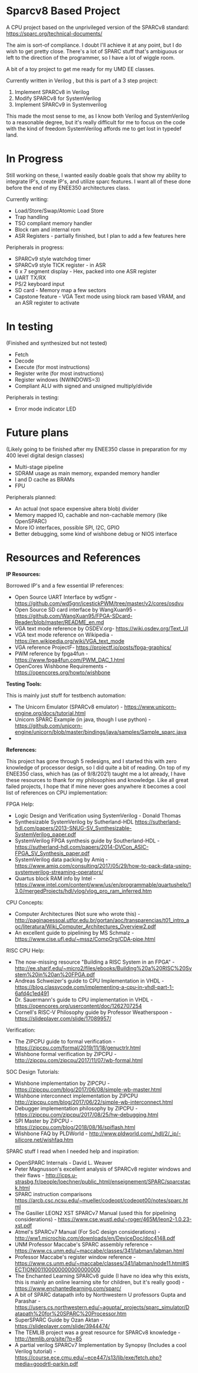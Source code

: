 # Sparcv8 Based Project
A CPU project based on the unprivileged version of the SPARCv8 standard:
https://sparc.org/technical-documents/

The aim is sort-of compliance. I doubt I'll achieve it at any point, but I do wish to get pretty close.
There's a lot of SPARC stuff that's ambiguous or left to the direction of the programmer, so I have a lot of wiggle room.

A bit of a toy project to get me ready for my UMD EE classes.

Currently written in Verilog , but this is part of a 3 step project:
1. Implement SPARCv8 in Verilog
2. Modify SPARCv8 for SystemVerilog
3. Implement SPARCv9 in Systemverilog

This made the most sense to me, as I know both Verilog and SystemVerilog to a reasonable degree, but it's really difficult for me to focus on the code with the kind of freedom SystemVerilog affords me to get lost in typedef land.

# In Progress
Still working on these, I wanted easily doable goals that show my ability to
integrate IP's, create IP's, and utilize sparc features. I want all of these done before the end of my ENEE350 architectures class.

Currently writing:
- Load/Store/Swap/Atomic Load Store
- Trap handling
- TSO compliant memory handler
- Block ram and internal rom
- ASR Registers - partially finished, but I plan to add a few features here

Peripherals in progress:
- SPARCv9 style watchdog timer
- SPARCv9 style TICK register - in ASR
- 6 x 7 segment display - Hex, packed into one ASR register
- UART TX/RX
- PS/2 keyboard input
- SD card - Memory map a few sectors
- Capstone feature - VGA Text mode using block ram based VRAM, and an ASR register to activate

# In testing
(Finished and synthesized but not tested)
- Fetch
- Decode
- Execute (for most instructions)
- Register write (for most instructions)
- Register windows (NWINDOWS=3)
- Compliant ALU with signed and unsigned multiply/divide

Peripherals in testing:
- Error mode indicator LED

# Future plans
(Likely going to be finished after my ENEE350 classe in preparation for my 400 level digital design classes)
- Multi-stage pipeline
- SDRAM usage as main memory, expanded memory handler
- I and D cache as BRAMs
- FPU

Peripherals planned:
- An actual (not space expensive altera blob) divider
- Memory mapped IO, cachable and non-cachable memory (like OpenSPARC)
- More IO interfaces, possible SPI, I2C, GPIO
- Better debugging, some kind of wishbone debug or NIOS interface

# Resources and References
__IP Resources:__

Borrowed IP's and a few essential IP references:
* Open Source UART Interface by wd5gnr - https://github.com/wd5gnr/icestickPWM/tree/master/v2/cores/osdvu
* Open Source SD card interface by WangXuan95 - https://github.com/WangXuan95/FPGA-SDcard-Reader/blob/master/README_en.md
* VGA text mode reference by OSDEV.org- https://wiki.osdev.org/Text_UI
* VGA text mode reference on Wikipedia - https://en.wikipedia.org/wiki/VGA_text_mode
* VGA reference ProjectF- https://projectf.io/posts/fpga-graphics/
* PWM reference by fpga4fun - https://www.fpga4fun.com/PWM_DAC_1.html
* OpenCores Wishbone Requirements - https://opencores.org/howto/wishbone

__Testing Tools:__

This is mainly just stuff for testbench automation:
* The Unicorn Emulator (SPARCv8 emulator) - https://www.unicorn-engine.org/docs/tutorial.html
* Unicorn SPARC Example (in java, though I use python) - https://github.com/unicorn-engine/unicorn/blob/master/bindings/java/samples/Sample_sparc.java
* 

__References:__

This project has gone through 5 redesigns, and I started this with zero knowledge of processor design, so I did quite a bit of reading. On top of my ENEE350 class, which has (as of 9/8/2021) taught me a lot already, I have these resources to thank for my philosophies and knowledge. Like all great failed projects, I hope that if mine never goes anywhere it becomes a cool list of references on CPU implementation:

FPGA Help:
* Logic Design and Verification using SystemVerilog - Donald Thomas
* Synthesizable SystemVerilog by Sutherland-HDL https://sutherland-hdl.com/papers/2013-SNUG-SV_Synthesizable-SystemVerilog_paper.pdf
* SystemVerilog FPGA synthesis guide by Southerland-HDL - https://sutherland-hdl.com/papers/2014-DVCon_ASIC-FPGA_SV_Synthesis_paper.pdf
* SystemVerilog data packing by Amiq - https://www.amiq.com/consulting/2017/05/29/how-to-pack-data-using-systemverilog-streaming-operators/
* Quartus block RAM info by Intel - https://www.intel.com/content/www/us/en/programmable/quartushelp/13.0/mergedProjects/hdl/vlog/vlog_pro_ram_inferred.htm

CPU Concepts:
* Computer Architectures (Not sure who wrote this) - http://paginapessoal.utfpr.edu.br/gortan/aoc/transparencias/t01_intro_aoc/literatura/Wiki_Computer_Architectures_Overview2.pdf
* An excellent guide to pipelining by MS Schmalz -  https://www.cise.ufl.edu/~mssz/CompOrg/CDA-pipe.html

RISC CPU Help:
* The now-missing resource "Building a RISC System in an FPGA" - http://ee.sharif.edu/~micro2/files/ebooks/Building%20a%20RISC%20System%20in%20an%20FPGA.pdf
* Andreas Schweizer's guide to CPU Implementation in VHDL - https://blog.classycode.com/implementing-a-cpu-in-vhdl-part-1-6afd4c1ed491
* Dr. Sauermann's guide to CPU implementation in VHDL - https://opencores.org/usercontent/doc/1262707254
* Cornell's RISC-V Philosophy guide by Professor Weatherspoon - https://slideplayer.com/slide/17089957/

Verification:
* The ZIPCPU guide to formal verification - https://zipcpu.com/formal/2019/11/18/genuctrlr.html
* Wishbone formal verification by ZIPCPU - http://zipcpu.com/zipcpu/2017/11/07/wb-formal.html

SOC Design Tutorials:
* Wishbone implementation by ZIPCPU - https://zipcpu.com/blog/2017/06/08/simple-wb-master.html
* Wishbone interconnect implementation by ZIPCPU http://zipcpu.com/blog/2017/06/22/simple-wb-interconnect.html
* Debugger implementation philosophy by ZIPCPU - https://zipcpu.com/zipcpu/2017/08/25/hw-debugging.html
* SPI Master by ZIPCPU - https://zipcpu.com/blog/2018/08/16/spiflash.html
* Wishbone FAQ by PLDWorld - http://www.pldworld.com/_hdl/2/_ip/-silicore.net/wishfaq.htm

SPARC stuff I read when I needed help and inspiration:
* OpenSPARC Internals - David L. Weaver
* Peter Magnusson's excellent analysis of SPARCv8 register windows and their flaws - http://icps.u-strasbg.fr/people/loechner/public_html/enseignement/SPARC/sparcstack.html
* SPARC instruction comparisons https://arcb.csc.ncsu.edu/~mueller/codeopt/codeopt00/notes/sparc.html
* The Gasilier LEON2 XST SPARCv7 Manual (used this for pipelining considerations)  - https://www.cse.wustl.edu/~roger/465M/leon2-1.0.23-xst.pdf
* Atmel's SPARCv7 Manual (For SoC design considerations) - http://ww1.microchip.com/downloads/en/DeviceDoc/doc4148.pdf
* UNM Professor Maccabe's SPARC assembly reference - https://www.cs.unm.edu/~maccabe/classes/341/labman/labman.html
* Professor Maccabe's register window reference - https://www.cs.unm.edu/~maccabe/classes/341/labman/node11.html#SECTION001100000000000000000
* The Enchanted Learning SPARCv8 guide (I have no idea why this exists, this is mainly an online learning site for children, but it's really good) - https://www.enchantedlearning.com/sparc/
* A bit of SPARC datapath info by Northwestern U professors Gupta and Parashar - https://users.cs.northwestern.edu/~agupta/_projects/sparc_simulator/Datapath%20for%20SPARC%20Processor.htm
* SuperSPARC Guide by Ozan Aktan - https://slideplayer.com/slide/3944474/
* The TEMLIB project was a great resource for SPARCv8 knowledge - http://temlib.org/site/?p=85
* A partial verilog SPARCv7 Implementation by Synopsy (Includes a cool Verilog tutorial) - https://course.ece.cmu.edu/~ece447/s13/lib/exe/fetch.php?media=goodrtl-parkin.pdf
